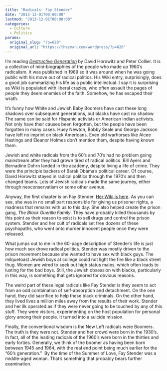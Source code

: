 ```yaml
---
title: "Radicals: Fay Stender"
date: "2013-12-01T00:00:00"
lastmod: "2013-12-01T00:00:00"
categories:
  - Culture
  - Politics
params:
  original_slug: "?p=620"
  original_url: "https://thezman.com/wordpress/?p=620"
---
```


I’m reading *[Destructive
Generation](http://www.encounterbooks.com/books/destructivegeneration/)*
by David Horowitz and Peter Collier. It is a collection of
mini-biographies of the people who made up 1960’s radicalism. It was
published in 1989 so it was around when he was going public with his
move out of radical politics. His Wiki entry, surprisingly, does a good
job summarizing his life as a public intellectual. I say it is
surprising as Wiki is populated with liberal crazies, who often assault
the pages of people they deem enemies of the faith. Somehow, he has
escaped their wrath.

It’s funny how White and Jewish Baby Boomers have cast these long
shadows over subsequent generations, but blacks have cast no shadow. The
same can be said for Hispanic activists or American Indian activists.
Not only have their causes been forgotten, but the people have been
forgotten in many cases. Huey Newton, Bobby Seale and George Jackson
have left no imprint on black Americans. Even old warhorses like Alcee
Hastings and Eleanor Holmes don’t mention them, despite having known
them.

Jewish and white radicals from the 60’s and 70’s had no problem going
mainstream after they had grown tired of radical politics. Bill Ayers
and Bernadine Dohrn landed in the academy, despite living a life of
crime. They were the principle backers of Barak Obama’s political
career. Of course, David Horowitz stayed in radical politics through the
1970’s and then changed teams. Lots of Jewish radicals made the same
journey, either through neoconservatism or some other avenue.

Anyway, the first chapter is on Fay Stender. [Her Wiki is
here](http://en.wikipedia.org/wiki/Fay_Stender). As you can see, she was
in no small part responsible for giving us prisoner rights, a madness
that remains with us to this day. She also helped create the prison
gang, *The Black Guerilla Family*. They have probably killed thousands
by this point as their reason to exist is to sell drugs and control the
prison system. Stender and her cult of radicals set free dozens of these
psychopaths, who went onto murder innocent people once they were
released.

What jumps out to me in the 60-page description of Stender’s life is
just how much sex drove radical politics. Stender was mostly driven to
the prison movement because she wanted to have sex with black guys. The
milquetoast Jewish boys at college could not light the fire like a black
street thug. Women are wired to seek out high status males, which often
leads to lusting for the bad boys. Still, the Jewish obsession with
blacks, particularly in this way, is something that gets ignored for
obvious reasons.

The weird part of these legal radicals like Fay Stender is they seem to
act from an odd combination of self-absorption and detachment. On the
one hand, they did sacrifice to help these black criminals. On the other
hand, they lived lives a million miles away from the results of their
work. Stender and her ilk operated as if they were never going to be
touched by any of this stuff. They were visitors, experimenting on the
host population for personal glory among their people. It turned into a
suicide mission.

Finally, the conventional wisdom is the New Left radicals were Boomers.
The truth is they were not. Stender and her crowd were born in the
1930’s. In fact, all of the leading radicals of the 1960’s were born in
the thirties and early forties. Generally, we think of the boomer as
having been born between 1945 and 1964, with the real end point being
much earlier for the “60’s generation.”  By the time of the Summer of
Love, Fay Stender was a middle-aged woman. That’s something that
probably bears further examination.
